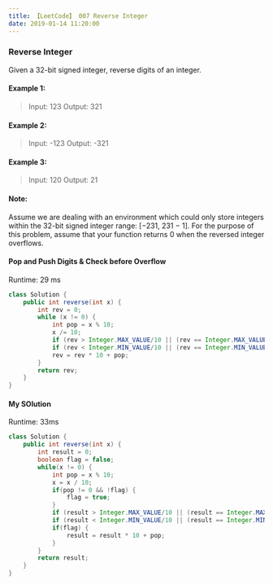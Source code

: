```yaml
---
title: 【LeetCode】 007 Reverse Integer
date: 2019-01-14 11:20:00
---
```


### Reverse Integer

Given a 32-bit signed integer, reverse digits of an integer.

#### Example 1:

>Input: 123
Output: 321

#### Example 2:

>Input: -123
Output: -321

#### Example 3:

>Input: 120
Output: 21

#### Note:

Assume we are dealing with an environment which could only store integers within the 32-bit signed integer range: [−231,  231 − 1]. For the purpose of this problem, assume that your function returns 0 when the reversed integer overflows.


#### Pop and Push Digits & Check before Overflow

Runtime: 29 ms

```java
class Solution {
    public int reverse(int x) {
        int rev = 0;
        while (x != 0) {
            int pop = x % 10;
            x /= 10;
            if (rev > Integer.MAX_VALUE/10 || (rev == Integer.MAX_VALUE / 10 && pop > 7)) return 0;
            if (rev < Integer.MIN_VALUE/10 || (rev == Integer.MIN_VALUE / 10 && pop < -8)) return 0;
            rev = rev * 10 + pop;
        }
        return rev;
    }
}
```

#### My SOlution

Runtime: 33ms

```java
class Solution {
    public int reverse(int x) {
        int result = 0;
        boolean flag = false;
        while(x != 0) {
            int pop = x % 10;
            x = x / 10;
            if(pop != 0 && !flag) {
                flag = true;
            }
            if (result > Integer.MAX_VALUE/10 || (result == Integer.MAX_VALUE / 10 && pop > 7)) return 0;
            if (result < Integer.MIN_VALUE/10 || (result == Integer.MIN_VALUE / 10 && pop < -8)) return 0;
            if(flag) {
                result = result * 10 + pop;
            }
        }
        return result;
    }
}
```
